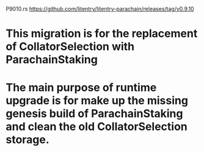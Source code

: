 P9010.rs
https://github.com/litentry/litentry-parachain/releases/tag/v0.9.10
 # This migration is for the replacement of CollatorSelection with ParachainStaking

 <!-- MigrateCollatorSelectionIntoParachainStaking -->
 # The main purpose of runtime upgrade is for make up the missing genesis build of ParachainStaking and clean the old CollatorSelection storage.